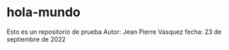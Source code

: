 # hola-mundo
Esto es un repositorio de prueba
Autor: Jean Pierre Vasquez
fecha: 23 de septiembre de 2022
